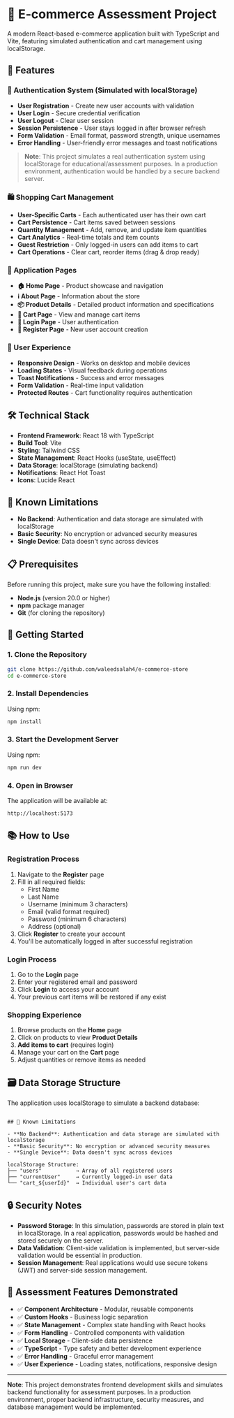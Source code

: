 # 🛒 E-commerce Assessment Project

A modern React-based e-commerce application built with TypeScript and Vite, featuring simulated authentication and cart management using localStorage.

## 🚀 Features

### 🔐 Authentication System (Simulated with localStorage)

- **User Registration** - Create new user accounts with validation
- **User Login** - Secure credential verification
- **User Logout** - Clear user session
- **Session Persistence** - User stays logged in after browser refresh
- **Form Validation** - Email format, password strength, unique usernames
- **Error Handling** - User-friendly error messages and toast notifications

> **Note**: This project simulates a real authentication system using localStorage for educational/assessment purposes. In a production environment, authentication would be handled by a secure backend server.

### 🛍️ Shopping Cart Management

- **User-Specific Carts** - Each authenticated user has their own cart
- **Cart Persistence** - Cart items saved between sessions
- **Quantity Management** - Add, remove, and update item quantities
- **Cart Analytics** - Real-time totals and item counts
- **Guest Restriction** - Only logged-in users can add items to cart
- **Cart Operations** - Clear cart, reorder items (drag & drop ready)

### 📱 Application Pages

- **🏠 Home Page** - Product showcase and navigation
- **ℹ️ About Page** - Information about the store
- **📦 Product Details** - Detailed product information and specifications
- **🛒 Cart Page** - View and manage cart items
- **🔑 Login Page** - User authentication
- **📝 Register Page** - New user account creation

### 🎨 User Experience

- **Responsive Design** - Works on desktop and mobile devices
- **Loading States** - Visual feedback during operations
- **Toast Notifications** - Success and error messages
- **Form Validation** - Real-time input validation
- **Protected Routes** - Cart functionality requires authentication

## 🛠️ Technical Stack

- **Frontend Framework**: React 18 with TypeScript
- **Build Tool**: Vite
- **Styling**: Tailwind CSS
- **State Management**: React Hooks (useState, useEffect)
- **Data Storage**: localStorage (simulating backend)
- **Notifications**: React Hot Toast
- **Icons**: Lucide React

## 🐛 Known Limitations

- **No Backend**: Authentication and data storage are simulated with localStorage
- **Basic Security**: No encryption or advanced security measures
- **Single Device**: Data doesn't sync across devices

## 📋 Prerequisites

Before running this project, make sure you have the following installed:

- **Node.js** (version 20.0 or higher)
- **npm** package manager
- **Git** (for cloning the repository)

## 🚀 Getting Started

### 1. Clone the Repository

```bash
git clone https://github.com/waleedsalah4/e-commerce-store
cd e-commerce-store
```

### 2. Install Dependencies

Using npm:

```bash
npm install
```

### 3. Start the Development Server

Using npm:

```bash
npm run dev

```

### 4. Open in Browser

The application will be available at:

```
http://localhost:5173
```

## 📚 How to Use

### Registration Process

1. Navigate to the **Register** page
2. Fill in all required fields:
   - First Name
   - Last Name
   - Username (minimum 3 characters)
   - Email (valid format required)
   - Password (minimum 6 characters)
   - Address (optional)
3. Click **Register** to create your account
4. You'll be automatically logged in after successful registration

### Login Process

1. Go to the **Login** page
2. Enter your registered email and password
3. Click **Login** to access your account
4. Your previous cart items will be restored if any exist

### Shopping Experience

1. Browse products on the **Home** page
2. Click on products to view **Product Details**
3. **Add items to cart** (requires login)
4. Manage your cart on the **Cart** page
5. Adjust quantities or remove items as needed

## 🗃️ Data Storage Structure

The application uses localStorage to simulate a backend database:

```

## 🐛 Known Limitations

- **No Backend**: Authentication and data storage are simulated with localStorage
- **Basic Security**: No encryption or advanced security measures
- **Single Device**: Data doesn't sync across devices

localStorage Structure:
├── "users"           → Array of all registered users
├── "currentUser"     → Currently logged-in user data
└── "cart_${userId}"  → Individual user's cart data
```

## 🔒 Security Notes

- **Password Storage**: In this simulation, passwords are stored in plain text in localStorage. In a real application, passwords would be hashed and stored securely on the server.
- **Data Validation**: Client-side validation is implemented, but server-side validation would be essential in production.
- **Session Management**: Real applications would use secure tokens (JWT) and server-side session management.

## 🎯 Assessment Features Demonstrated

- ✅ **Component Architecture** - Modular, reusable components
- ✅ **Custom Hooks** - Business logic separation
- ✅ **State Management** - Complex state handling with React hooks
- ✅ **Form Handling** - Controlled components with validation
- ✅ **Local Storage** - Client-side data persistence
- ✅ **TypeScript** - Type safety and better development experience
- ✅ **Error Handling** - Graceful error management
- ✅ **User Experience** - Loading states, notifications, responsive design

---

**Note**: This project demonstrates frontend development skills and simulates backend functionality for assessment purposes. In a production environment, proper backend infrastructure, security measures, and database management would be implemented.
